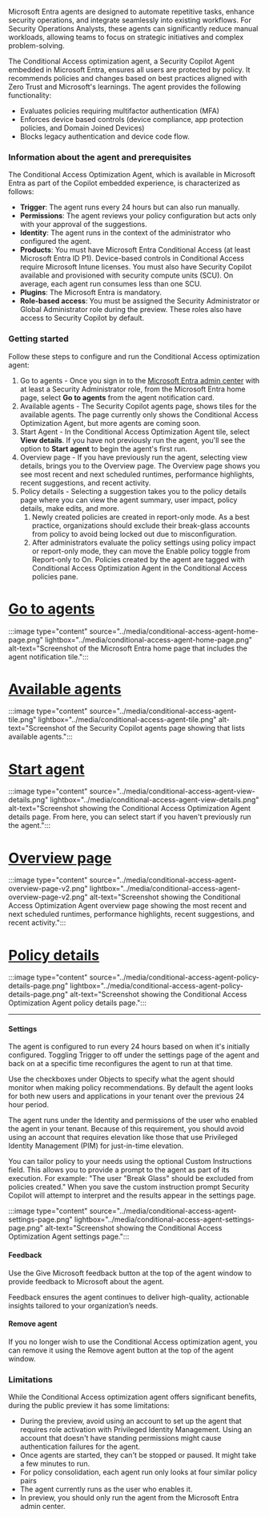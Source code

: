 Microsoft Entra agents are designed to automate repetitive tasks, enhance security operations, and integrate seamlessly into existing workflows. For Security Operations Analysts, these agents can significantly reduce manual workloads, allowing teams to focus on strategic initiatives and complex problem-solving.

The Conditional Access optimization agent, a Security Copilot Agent embedded in Microsoft Entra, ensures all users are protected by policy. It recommends policies and changes based on best practices aligned with Zero Trust and Microsoft's learnings. The agent provides the following functionality:

- Evaluates policies requiring multifactor authentication (MFA)
- Enforces device based controls (device compliance, app protection policies, and Domain Joined Devices)
- Blocks legacy authentication and device code flow.

### Information about the agent and prerequisites

The Conditional Access Optimization Agent, which is available in Microsoft Entra as part of the Copilot embedded experience, is characterized as follows:

- **Trigger**: The agent runs every 24 hours but can also run manually.
- **Permissions**: The agent reviews your policy configuration but acts only with your approval of the suggestions.
- **Identity**: The agent runs in the context of the administrator who configured the agent.
- **Products**: You must have Microsoft Entra Conditional Access (at least Microsoft Entra ID P1). Device-based controls in Conditional Access require Microsoft Intune licenses. You must also have Security Copilot available and provisioned with security compute units (SCU). On average, each agent run consumes less than one SCU. 
- **Plugins**: The Microsoft Entra is mandatory.
- **Role-based access**: You must be assigned the Security Administrator or Global Administrator role during the preview. These roles also have access to Security Copilot by default.

### Getting started

Follow these steps to configure and run the Conditional Access optimization agent:

1. Go to agents - Once you sign in to the [Microsoft Entra admin center](https://entra.microsoft.com) with at least a Security Administrator role, from the Microsoft Entra home page, select **Go to agents** from the agent notification card.
1. Available agents - The Security Copilot agents page, shows tiles for the available agents. The page currently only shows the Conditional Access Optimization Agent, but more agents are coming soon.
1. Start Agent - In the Conditional Access Optimization Agent tile, select **View details**. If you have not previously run the agent, you'll see the option to **Start agent** to begin the agent's first run.
1. Overview page - If you have previously run the agent, selecting view details, brings you to the Overview page. The Overview page shows you see most recent and next scheduled runtimes, performance highlights, recent suggestions, and recent activity.
1. Policy details - Selecting a suggestion takes you to the policy details page where you can view the agent summary, user impact, policy details, make edits, and more.
   1. Newly created policies are created in report-only mode. As a best practice, organizations should exclude their break-glass accounts from policy to avoid being locked out due to misconfiguration.
   1. After administrators evaluate the policy settings using policy impact or report-only mode, they can move the Enable policy toggle from Report-only to On. Policies created by the agent are tagged with Conditional Access Optimization Agent in the Conditional Access policies pane.

# [Go to agents](#tab/go-to-agents)
:::image type="content" source="../media/conditional-access-agent-home-page.png" lightbox="../media/conditional-access-agent-home-page.png" alt-text="Screenshot of the Microsoft Entra home page that includes the agent notification tile.":::

# [Available agents](#tab/available-agents)
:::image type="content" source="../media/conditional-access-agent-tile.png" lightbox="../media/conditional-access-agent-tile.png" alt-text="Screenshot of the Security Copilot agents page showing that lists available agents.":::

# [Start agent](#tab/start-agent)
:::image type="content" source="../media/conditional-access-agent-view-details.png" lightbox="../media/conditional-access-agent-view-details.png" alt-text="Screenshot showing the Conditional Access Optimization Agent details page. From here, you can select start if you haven't previously run the agent.":::

# [Overview page](#tab/overview-page)
:::image type="content" source="../media/conditional-access-agent-overview-page-v2.png" lightbox="../media/conditional-access-agent-overview-page-v2.png" alt-text="Screenshot showing the Conditional Access Optimization Agent overview page showing the most recent and next scheduled runtimes, performance highlights, recent suggestions, and recent activity.":::

# [Policy details](#tab/policy-details)
:::image type="content" source="../media/conditional-access-agent-policy-details-page.png" lightbox="../media/conditional-access-agent-policy-details-page.png" alt-text="Screenshot showing the Conditional Access Optimization Agent policy details page.":::

---

#### Settings

The agent is configured to run every 24 hours based on when it's initially configured. Toggling Trigger to off under the settings page of the agent and back on at a specific time reconfigures the agent to run at that time.

Use the checkboxes under Objects to specify what the agent should monitor when making policy recommendations. By default the agent looks for both new users and applications in your tenant over the previous 24 hour period.

The agent runs under the Identity and permissions of the user who enabled the agent in your tenant. Because of this requirement, you should avoid using an account that requires elevation like those that use Privileged Identity Management (PIM) for just-in-time elevation.

You can tailor policy to your needs using the optional Custom Instructions field. This allows you to provide a prompt to the agent as part of its execution. For example: "The user "Break Glass" should be excluded from policies created." When you save the custom instruction prompt Security Copilot will attempt to interpret and the results appear in the settings page.

:::image type="content" source="../media/conditional-access-agent-settings-page.png" lightbox="../media/conditional-access-agent-settings-page.png" alt-text="Screenshot showing the Conditional Access Optimization Agent settings page.":::

#### Feedback

Use the Give Microsoft feedback button at the top of the agent window to provide feedback to Microsoft about the agent.

Feedback ensures the agent continues to deliver high-quality, actionable insights tailored to your organization’s needs.

#### Remove agent

If you no longer wish to use the Conditional Access optimization agent, you can remove it using the Remove agent button at the top of the agent window.

### Limitations

While the Conditional Access optimization agent offers significant benefits, during the public preview it has some limitations:

- During the preview, avoid using an account to set up the agent that requires role activation with Privileged Identity Management. Using an account that doesn't have standing permissions might cause authentication failures for the agent.
- Once agents are started, they can't be stopped or paused. It might take a few minutes to run.
- For policy consolidation, each agent run only looks at four similar policy pairs
- The agent currently runs as the user who enables it.
- In preview, you should only run the agent from the Microsoft Entra admin center.

